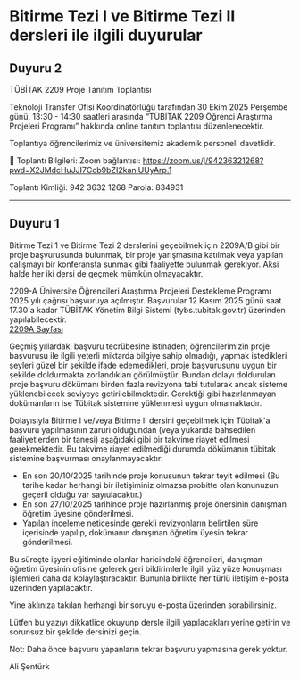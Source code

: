 # Bitirme Tezi I ve Bitirme Tezi II dersleri ile ilgili duyurular


## Duyuru 2
TÜBİTAK 2209 Proje Tanıtım Toplantısı

Teknoloji Transfer Ofisi Koordinatörlüğü tarafından
30 Ekim 2025 Perşembe günü, 13:30 - 14:30 saatleri arasında
“TÜBİTAK 2209 Öğrenci Araştırma Projeleri Programı” hakkında
online tanıtım toplantısı düzenlenecektir.

Toplantıya öğrencilerimiz ve üniversitemiz akademik personeli davetlidir.

🔗 Toplantı Bilgileri:
Zoom bağlantısı: https://zoom.us/j/94236321268?pwd=X2JMdcHuJJI7Ccb9bZI2kaniUUyArp.1

Toplantı Kimliği: 942 3632 1268
Parola: 834931

---
## Duyuru 1
Bitirme Tezi 1 ve Bitirme Tezi 2 derslerini geçebilmek için 2209A/B gibi bir proje başvurusunda bulunmak, bir proje yarışmasına katılmak veya  yapılan çalışmayı bir konferansta sunmak gibi faaliyette bulunmak gerekiyor. Aksi halde her iki dersi de geçmek mümkün olmayacaktır.

2209-A Üniversite Öğrencileri Araştırma Projeleri Destekleme Programı 2025 yılı çağrısı başvuruya açılmıştır. Başvurular 12 Kasım 2025 günü saat 17.30'a kadar TÜBİTAK Yönetim Bilgi Sistemi (tybs.tubitak.gov.tr) üzerinden yapılabilecektir.   
[2209A Sayfası](https://tubitak.gov.tr/tr/burslar/lisans-onlisans/destek-programlari/2209-universite-ogrencileri-arastirma-projeleri-destekleme-programi)

Geçmiş yıllardaki başvuru tecrübesine istinaden; öğrencilerimizin proje başvurusu ile ilgili yeterli miktarda bilgiye sahip olmadığı, yapmak istedikleri şeyleri güzel bir şekilde ifade edemedikleri, proje başvurusunu uygun  bir şekilde doldurmakta zorlandıkları görülmüştür. Bundan dolayı doldurulan proje başvuru dökümanı birden fazla revizyona tabi tutularak ancak sisteme yüklenebilecek seviyeye getirilebilmektedir. Gerektiği gibi hazırlanmayan  dokümanların ise Tübitak sistemine yüklenmesi uygun olmamaktadır.

Dolayısıyla Bitirme I ve/veya Bitirme II dersini geçebilmek için Tübitak'a başvuru yapılmasının zaruri olduğundan (veya yukarıda bahsedilen faaliyetlerden bir tanesi) aşağıdaki gibi bir takvime riayet edilmesi gerekmektedir. Bu takvime riayet  edilmediği durumda dökümanın tübitak sistemine başvurması onaylanmayacaktır:

- En son 20/10/2025 tarihinde proje konusunun tekrar teyit edilmesi (Bu tarihe kadar herhangi bir iletişiminiz olmazsa probitte olan konunuzun geçerli olduğu var sayıulacaktır.)
- En son 27/10/2025 tarihinde proje hazırlanmış proje önersinin danışman öğretim üyesine gönderilmesi.
- Yapılan inceleme neticesinde gerekli revizyonların belirtilen süre içerisinde yapılıp, dokümanın danışman öğretim üyesin tekrar gönderilmesi.

Bu süreçte işyeri eğitiminde olanlar haricindeki öğrencileri, danışman öğretim üyesinin ofisine gelerek geri bildirimlerle ilgili yüz yüze konuşması işlemleri daha da kolaylaştıracaktır. Bununla birlikte her türlü iletişim e-posta üzerinden yapılacaktır.

Yine aklınıza takılan herhangi bir soruyu e-posta üzerinden sorabilirsiniz.

Lütfen bu yazıyı dikkatlice okuyunp dersle ilgili yapılacakları yerine getirin ve sorunsuz bir şekilde dersinizi geçin.

Not: Daha önce başvuru yapanların tekrar başvuru yapmasına gerek yoktur.

Ali Şentürk

